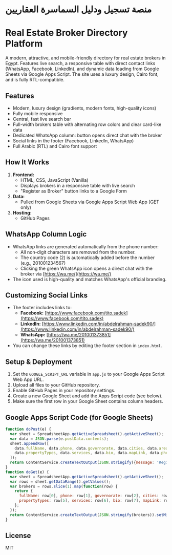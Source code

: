 # منصة تسجيل ودليل السماسرة العقاريين

# Real Estate Broker Directory Platform

A modern, attractive, and mobile-friendly directory for real estate brokers in Egypt. Features live search, a responsive table with direct contact links (WhatsApp, Facebook, LinkedIn), and dynamic data loading from Google Sheets via Google Apps Script. The site uses a luxury design, Cairo font, and is fully RTL-compatible.

## Features
- Modern, luxury design (gradients, modern fonts, high-quality icons)
- Fully mobile responsive
- Central, fast live search bar
- Full-width brokers table with alternating row colors and clear card-like data
- Dedicated WhatsApp column: button opens direct chat with the broker
- Social links in the footer (Facebook, LinkedIn, WhatsApp)
- Full Arabic (RTL) and Cairo font support

## How It Works
1. **Frontend:**
   - HTML, CSS, JavaScript (Vanilla)
   - Displays brokers in a responsive table with live search
   - "Register as Broker" button links to a Google Form
2. **Data:**
   - Pulled from Google Sheets via Google Apps Script Web App (GET only)
3. **Hosting:**
   - GitHub Pages

## WhatsApp Column Logic
- WhatsApp links are generated automatically from the phone number:
  - All non-digit characters are removed from the number.
  - The country code (2) is automatically added before the number (e.g., 201001234567)
  - Clicking the green WhatsApp icon opens a direct chat with the broker via [https://wa.me/](https://wa.me/)
- The icon used is high-quality and matches WhatsApp's official branding.

## Customizing Social Links
- The footer includes links to:
  - **Facebook:** [https://www.facebook.com/tito.sadek](https://www.facebook.com/tito.sadek)
  - **LinkedIn:** [https://www.linkedin.com/in/abdelrahman-sadek90/](https://www.linkedin.com/in/abdelrahman-sadek90/)
  - **WhatsApp:** [https://wa.me/201001373851](https://wa.me/201001373851)
- You can change these links by editing the footer section in `index.html`.

## Setup & Deployment
1. Set the `GOOGLE_SCRIPT_URL` variable in `app.js` to your Google Apps Script Web App URL.
2. Upload all files to your GitHub repository.
3. Enable GitHub Pages in your repository settings.
4. Create a new Google Sheet and add the Apps Script code (see below).
5. Make sure the first row in your Google Sheet contains column headers.

## Google Apps Script Code (for Google Sheets)
```js
function doPost(e) {
  var sheet = SpreadsheetApp.getActiveSpreadsheet().getActiveSheet();
  var data = JSON.parse(e.postData.contents);
  sheet.appendRow([
    data.fullName, data.phone, data.governorate, data.cities, data.areas,
    data.propertyTypes, data.services, data.bio, data.mapLink, data.photo
  ]);
  return ContentService.createTextOutput(JSON.stringify({message: 'Registration successful!'})).setMimeType(ContentService.MimeType.JSON);
}
function doGet(e) {
  var sheet = SpreadsheetApp.getActiveSpreadsheet().getActiveSheet();
  var rows = sheet.getDataRange().getValues();
  var brokers = rows.slice(1).map(function(row) {
    return {
      fullName: row[0], phone: row[1], governorate: row[2], cities: row[3], areas: row[4],
      propertyTypes: row[5], services: row[6], bio: row[7], mapLink: row[8], photo: row[9]
    };
  });
  return ContentService.createTextOutput(JSON.stringify(brokers)).setMimeType(ContentService.MimeType.JSON);
}
```

## License
MIT 
